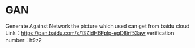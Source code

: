 # GAN
Generate Against Network
the picture which used can get from baidu cloud
Link：https://pan.baidu.com/s/13ZidH6Fplp-egD8irf53aw 
verification number：h9z2 
